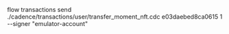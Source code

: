 flow transactions send ./cadence/transactions/user/transfer_moment_nft.cdc e03daebed8ca0615 1 --signer "emulator-account"